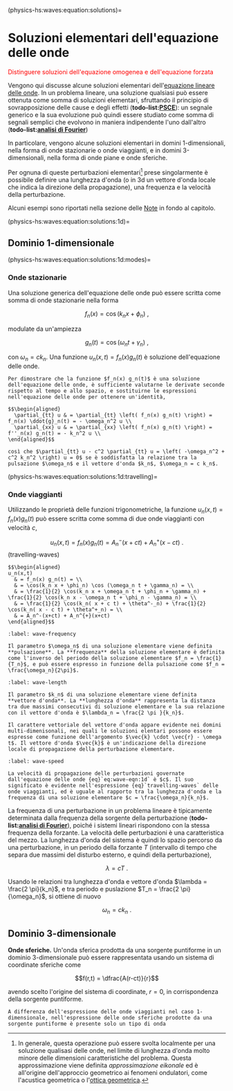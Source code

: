 (physics-hs:waves:equation:solutions)=
# Soluzioni elementari dell'equazione delle onde

<span style="color:red">Distinguere soluzioni dell'equazione omogenea e dell'equazione forzata</span>

Vengono qui discusse alcune soluzioni elementari dell'[equazione lineare delle onde](physics-hs:waves:equation:example). In un problema lineare, una soluzione qualsiasi può essere ottenuta come somma di soluzioni elementari, sfruttando il principio di sovrapposizione delle cause e degli effetti (**todo-list:**[**PSCE**](physics-hs:todo:psce)): un segnale generico e la sua evoluzione può quindi essere studiato come somma di segnali semplici che evolvono in maniera indipendente l'uno dall'altro (**todo-list:**[**analisi di Fourier**](physics-hs:todo:fourier))

In particolare, vengono alcune soluzioni elementari in domini 1-dimensionali, nella forma di onde stazionarie o onde viaggianti, e in domini 3-dimensionali, nella forma di onde piane e onde sferiche.

Per ognuna di queste perturbazioni elementari[^eikonal-approx] prese singolarmente è possibile definire una lunghezza d'onda (o in 3d un vettore d'onda locale che indica la direzione della propagazione), una frequenza e la velocità della perturbazione.

Alcuni esempi sono riportati nella sezione delle [Note](physics-hs:waves:notes) in fondo al capitolo.

(physics-hs:waves:equation:solutions:1d)=
## Dominio 1-dimensionale

(physics-hs:waves:equation:solutions:1d:modes)=
### Onde stazionarie
 Una soluzione generica dell'equazione delle onde può essere scritta come somma di onde stazionarie nella forma

$$f_n(x) = \cos(k_n x + \phi_n) \ ,$$

modulate da un'ampiezza

$$g_n(t) = \cos(\omega_n t + \gamma_n) \ ,$$

con $\omega_n = c k_n$. Una funzione $u_n(x,t) = f_n(x) g_n(t)$ è soluzione dell'equazione delle onde.

```{dropdown} Dimostrazione
Per dimostrare che la funzione $f_n(x) g_n(t)$ è una soluzione dell'equazione delle onde, è sufficiente valutarne le derivate seconde rispetto al tempo e allo spazio, e sostituirne le espressioni nell'equazione delle onde per ottenere un'identità,

$$\begin{aligned}
  \partial_{tt} u & = \partial_{tt} \left( f_n(x) g_n(t) \right) = f_n(x) \ddot{g}_n(t) = - \omega_n^2 u \\
  \partial_{xx} u & = \partial_{xx} \left( f_n(x) g_n(t) \right) = f''_n(x) g_n(t) = - k_n^2 u \\
\end{aligned}$$

così che $\partial_{tt} u - c^2 \partial_{tt} u = \left( -\omega_n^2 + c^2 k_n^2 \right) u = 0$ se è soddisfatta la relazione tra la pulsazione $\omega_n$ e il vettore d'onda $k_n$, $\omega_n = c k_n$.
```



(physics-hs:waves:equation:solutions:1d:travelling)=
### Onde viaggianti
Utilizzando le proprietà delle funzioni trigonometriche, la funzione $u_n(x,t) = f_{n}(x) g_n(t)$ può essere scritta come somma di due onde viaggianti con velocità $c$,

$$u_n(x,t) = f_n(x) g_n(t) = A_n^{-}(x+ct) + A_n^{+}(x-ct) \ .$$ (travelling-waves)

```{dropdown} Dimostrazione
$$\begin{aligned}
u_n(x,t) 
  & = f_n(x) g_n(t) = \\
  & = \cos(k_n x + \phi_n) \cos (\omega_n t + \gamma_n) = \\
  & = \frac{1}{2} \cos(k_n x + \omega_n t + \phi_n + \gamma_n) + \frac{1}{2} \cos(k_n x - \omega_n t + \phi_n - \gamma_n) = \\
  & = \frac{1}{2} \cos(k_n( x + c t) + \theta^-_n) + \frac{1}{2} \cos(k_n( x - c t) + \theta^+_n) = \\
  & = A_n^-(x+ct) + A_n^{+}(x+ct)
\end{aligned}$$
```

```{prf:definition} Pulsazione $\omega_n$ e frequenza $f_n$
:label: wave-frequency

Il parametro $\omega_n$ di una soluzione elementare viene definita **pulsazione**. La **frequenza** della soluzione elementare è definita come l'inverso del periodo della soluzione elementare $f_n = \frac{1}{T_n}$, e può essere espresso in funzione della pulsazione come $f_n = \frac{\omega_n}{2\pi}$.

```
```{prf:definition} Vettore d'onda $k_n$ e lunghezza d'onda $\lambda_n$
:label: wave-length

Il parametro $k_n$ di una soluzione elementare viene definita **vettore d'onda**. La **lunghezza d'onda** rappresenta la distanza tra due massimi consecutivi di soluzione elementare e la sua relazione con il vettore d'onda è $\lambda_n = \frac{2 \pi }{k_n}$.

Il carattere vettoriale del vettore d'onda appare evidente nei domini multi-dimenisonali, nei quali le soluzioni elentari possono essere espresse come funzione dell'argomento $\vec{k} \cdot \vec{r} - \omega t$. Il vettore d'onda $\vec{k}$ è un'indicazione della direzione locale di propagazione della perturbazione elementare.

```
```{prf:definition} Velocità di propagazione delle perturbazioni
:label: wave-speed

La velocità di propagazione delle perturbazioni governate dall'equazione delle onde {eq}`eq:wave-eqn:1d` è $c$. Il suo significato è evidente nell'espressione {eq}`travelling-waves` delle onde viaggianti, ed è uguale al rapporto tra la lunghezza d'onda e la frequenza di una soluzione elementare $c = \frac{\omega_n}{k_n}$.

```

La frequenza di una perturbazione in un problema lineare è tipicamente determinata dalla frequenza della sorgente della perturbazione (**todo-list:**[**analisi di Fourier**](physics-hs:todo:fourier)), poiché i sistemi lineari rispondono con la stessa frequenza della forzante. La velocità delle perturbazioni è una caratteristica del mezzo. La lunghezza d'onda del sistema è quindi lo spazio percorso da una perturbazione, in un periodo della forzante $T$ (intervallo di tempo che separa due massimi del disturbo esterno, e quindi della perturbazione),

$$\lambda = c T \ .$$

Usando le relazioni tra lunghezza d'onda e vettore d'onda $\lambda = \frac{2 \pi}{k_n}$, e tra periodo e puslazione $T_n = \frac{2 \pi}{\omega_n}$, si ottiene di nuovo

$$\omega_n = c k_n \ .$$


## Dominio 3-dimensionale

[^eikonal-approx]: In generale, questa operazione può essere svolta localmente per una soluzione qualisasi delle onde, nel limite di lunghezza d'onda molto minore delle dimensioni caratteristiche del problema. Questa approssimazione viene definita *approssimazione eikonale* ed è all'origine dell'approccio geometrico ai fenomeni ondulatori, come l'acustica geometrica o l'[ottica geometrica](physics-hs:waves:optics:geometric).

<!--
### Frequenza, lunghezza d'onda e relazione con velocità di propagazione della perturbazione
-->


**Onde sferiche.** Un'onda sferica prodotta da una sorgente puntiforme in un dominio 3-dimensionale può essere rappresentata usando un sistema di coordinate sferiche come

  $$f(r,t) = \dfrac{A(r-ct)}{r}$$

avendo scelto l'origine del sistema di coordinate, $r=0$, in corrispondenza della sorgente puntiforme.

```{admonition} Causalità e direzione di propagazione delle perturbazioni
A differenza dell'espressione delle onde viaggianti nel caso 1-dimensionale, nell'espressione delle onde sferiche prodotte da una sorgente puntiforme è presente solo un tipo di onda
```
